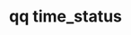 ---
category: time
command: time_status
keywords: qq, qq_cli, time_status
optional_options: []
permalink: /qq-cli-command-guide/time/time_status.html
positional_options: []
sidebar: qq_cli_command_reference_sidebar
summary: This section explains how to use the <code>qq time_status</code> command.
synopsis: Get time configuration status.
title: qq time_status
usage: qq time_status [-h]

---